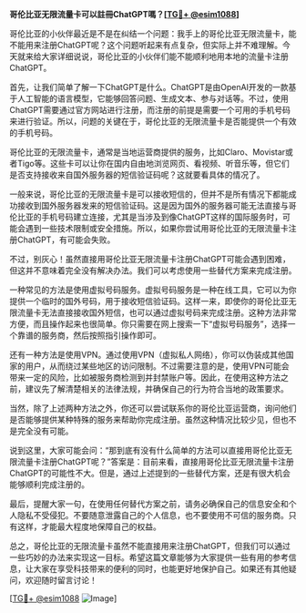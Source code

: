 **哥伦比亚无限流量卡可以註冊ChatGPT嗎？[[TG💪+ @esim1088](https://t.me/s/esim1088)]**

哥伦比亚的小伙伴最近是不是在纠结一个问题：我手上的哥伦比亚无限流量卡，能不能用来注册ChatGPT呢？这个问题听起来有点复杂，但实际上并不难理解。今天就来给大家详细说说，哥伦比亚的小伙伴们能不能顺利地用本地的流量卡注册ChatGPT。

首先，让我们简单了解一下ChatGPT是什么。ChatGPT是由OpenAI开发的一款基于人工智能的语言模型，它能够回答问题、生成文本、参与对话等。不过，使用ChatGPT需要通过官方网站进行注册，而注册的前提是需要一个可用的手机号码来进行验证。所以，问题的关键在于，哥伦比亚的无限流量卡是否能提供一个有效的手机号码。

哥伦比亚的无限流量卡，通常是当地运营商提供的服务，比如Claro、Movistar或者Tigo等。这些卡可以让你在国内自由地浏览网页、看视频、听音乐等，但它们是否支持接收来自国外服务器的短信验证码呢？这就要看具体的情况了。

一般来说，哥伦比亚的无限流量卡是可以接收短信的，但并不是所有情况下都能成功接收到国外服务器发来的短信验证码。这是因为国外的服务器可能无法直接与哥伦比亚的手机号码建立连接，尤其是当涉及到像ChatGPT这样的国际服务时，可能会遇到一些技术限制或安全措施。所以，如果你尝试用哥伦比亚的无限流量卡注册ChatGPT，有可能会失败。

不过，别灰心！虽然直接用哥伦比亚无限流量卡注册ChatGPT可能会遇到困难，但这并不意味着完全没有解决办法。我们可以考虑使用一些替代方案来完成注册。

一种常见的方法是使用虚拟号码服务。虚拟号码服务是一种在线工具，它可以为你提供一个临时的国外号码，用于接收短信验证码。这样一来，即使你的哥伦比亚无限流量卡无法直接接收国外短信，也可以通过虚拟号码来完成注册。这种方法非常方便，而且操作起来也很简单。你只需要在网上搜索一下“虚拟号码服务”，选择一个靠谱的服务商，然后按照指引操作即可。

还有一种方法是使用VPN。通过使用VPN（虚拟私人网络），你可以伪装成其他国家的用户，从而绕过某些地区的访问限制。不过需要注意的是，使用VPN可能会带来一定的风险，比如被服务商检测到并封禁账户等。因此，在使用这种方法之前，建议先了解清楚相关的法律法规，并确保自己的行为符合当地的政策要求。

当然，除了上述两种方法之外，你还可以尝试联系你的哥伦比亚运营商，询问他们是否能够提供某种特殊的服务来帮助你完成注册。虽然这种情况比较少见，但也不是完全没有可能。

说到这里，大家可能会问：“那到底有没有什么简单的方法可以直接用哥伦比亚无限流量卡注册ChatGPT呢？”答案是：目前来看，直接用哥伦比亚无限流量卡注册ChatGPT的可能性不大。但是，通过上述提到的一些替代方案，还是有很大机会能够顺利完成注册的。

最后，提醒大家一句，在使用任何替代方案之前，请务必确保自己的信息安全和个人隐私不受侵犯。不要随意泄露自己的个人信息，也不要使用不可信的服务商。只有这样，才能最大程度地保障自己的权益。

总之，哥伦比亚的无限流量卡虽然不能直接用来注册ChatGPT，但我们可以通过一些巧妙的办法来实现这一目标。希望这篇文章能够为大家提供一些有用的参考信息，让大家在享受科技带来的便利的同时，也能更好地保护自己。如果还有其他疑问，欢迎随时留言讨论！

[[TG💪+ @esim1088](https://t.me/s/esim1088) ![Image](https://i.postimg.cc/4NQfJmqS/Snipaste-2025-05-13-00-14-12.png)]